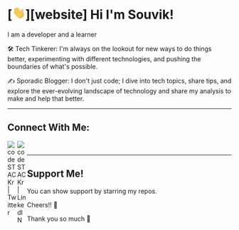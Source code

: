 # [<img src="https://raw.githubusercontent.com/ABSphreak/ABSphreak/master/gifs/Hi.gif" width="30px">][website] Hi I'm Souvik!
 I am a developer and a learner
 
🛠️ Tech Tinkerer: I'm always on the lookout for new ways to do things better, experimenting with different technologies, and pushing the boundaries of what's possible.

✍️ Sporadic Blogger: I don't just code; I dive into tech topics, share tips, and explore the ever-evolving landscape of technology and share my analysis to make and help that better.



[linkedin]: https://in.linkedin.com/in/souvik-bhattacharya-23571b21b
[college]: https://www.swamivivekanandauniversity.ac.in/
[telegram]: http://t.me/ErSouvik001
---

## Connect With Me:

[<img align="left" alt="codeSTACKr | Twitter" width="22px" src="https://www.svgrepo.com/show/452115/telegram.svg" />][telegram]
[<img align="left" alt="codeSTACKr | LinkedIN" width="22px" src="https://cdn.jsdelivr.net/npm/simple-icons@v3/icons/linkedin.svg" />][linkedin]

<br />

---
## Support Me!
You can show support by starring my repos.

Cheers!! 🍻 

Thank you so much 🙏
